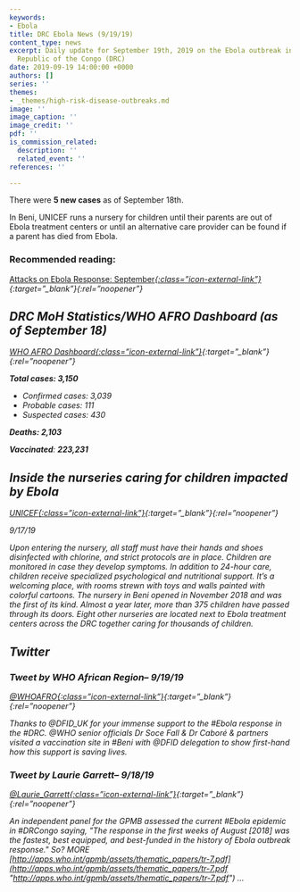 ```yaml
---
keywords:
- Ebola
title: DRC Ebola News (9/19/19)
content_type: news
excerpt: Daily update for September 19th, 2019 on the Ebola outbreak in eastern Democratic
  Republic of the Congo (DRC)
date: 2019-09-19 14:00:00 +0000
authors: []
series: ''
themes:
- _themes/high-risk-disease-outbreaks.md
image: ''
image_caption: ''
image_credit: ''
pdf: ''
is_commission_related:
  description: ''
  related_event: ''
references: ''

---
```

There were **5 new cases** as of September 18th.

In Beni, UNICEF runs a nursery for children until their parents are out of Ebola treatment centers or until an alternative care provider can be found if a parent has died from Ebola.

### Recommended reading: 

[Attacks on Ebola Response: September<i/>{:class=”icon-external-link”}](http://insecurityinsight.org/wp-content/uploads/2019/09/01-16-September-2019-Information-Alert-2-Attacks-on-Ebola-Response.pdf){:target=”_blank”}{:rel=”noopener”}

## DRC MoH Statistics/WHO AFRO Dashboard (as of September 18)

[WHO AFRO Dashboard<i/>{:class=”icon-external-link”}](https://who.maps.arcgis.com/apps/opsdashboard/index.html#/e70c3804f6044652bc37cce7d8fcef6c){:target=”_blank”}{:rel=”noopener”}

**Total cases: 3,150** 

* Confirmed cases: 3,039
* Probable cases: 111
* Suspected cases: 430

**Deaths: 2,103**

**Vaccinated**: **223,231**

## Inside the nurseries caring for children impacted by Ebola

[_UNICEF_<i/>{:class=”icon-external-link”}](https://www.unicef.org/stories/inside-nurseries-caring-children-impacted-ebola?utm_campaign=general&utm_source=twitter&utm_medium=organic){:target=”_blank”}{:rel=”noopener”}

_9/17/19_

Upon entering the nursery, all staff must have their hands and shoes disinfected with chlorine, and strict protocols are in place. Children are monitored in case they develop symptoms. In addition to 24-hour care, children receive specialized psychological and nutritional support. It’s a welcoming place, with rooms strewn with toys and walls painted with colorful cartoons. The nursery in Beni opened in November 2018 and was the first of its kind. Almost a year later, more than 375 children have passed through its doors. Eight other nurseries are located next to Ebola treatment centers across the DRC together caring for thousands of children.

## Twitter

### Tweet by WHO African Region– 9/19/19

[@WHOAFRO<i/>{:class=”icon-external-link”}](https://twitter.com/WHOAFRO/status/1174641027048771585){:target=”_blank”}{:rel=”noopener”}

Thanks to @DFID_UK for your immense support to the #Ebola response in the #DRC. @WHO senior officials Dr Soce Fall & Dr Caboré & partners visited a vaccination site in #Beni with @DFID delegation to show first-hand how this support is saving lives.

### Tweet by Laurie Garrett– 9/18/19

[@Laurie_Garrett<i/>{:class=”icon-external-link”}](https://twitter.com/Laurie_Garrett/status/1174425639476256769){:target=”_blank”}{:rel=”noopener”}

An independent panel for the GPMB assessed the current #Ebola epidemic in #DRCongo saying, "The response in the first weeks of August \[2018\] was the fastest, best equipped, and best-funded in the history of Ebola outbreak response." So? MORE [http://apps.who.int/gpmb/assets/thematic_papers/tr-7.pdf](http://apps.who.int/gpmb/assets/thematic_papers/tr-7.pdf "http://apps.who.int/gpmb/assets/thematic_papers/tr-7.pdf") …